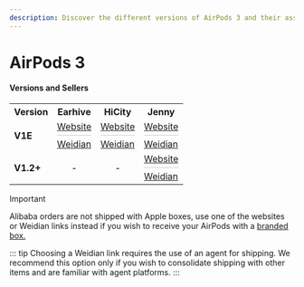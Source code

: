```yaml
---
description: Discover the different versions of AirPods 3 and their associated sellers. Find official stores and direct links to purchase AirPods 3 replicas.
---
```


# AirPods 3

#### Versions and Sellers

<table>
  <tr>
    <th>Version</th>
    <th>Earhive</th>
    <th>HiCity</th>
    <th>Jenny</th>
  </tr>
  <tr>
    <td><strong>V1E</strong></td>
    <td>
      <a href="https://earhive.com">Website</a>
      <hr style="margin: 5px 0; height: 1px; border: none; background-color: #ccc;">
      <a href="https://airreps.link/earhivew">Weidian</a>
    </td>
    <td>
      <a href="https://hicitypods.com">Website</a>
      <hr style="margin: 5px 0; height: 1px; border: none; background-color: #ccc;">
      <a href="https://airreps.link/hicityw">Weidian</a>
    </td>
    <td>
      <a href="https://jenny.airreps.info">Website</a>
      <hr style="margin: 5px 0; height: 1px; border: none; background-color: #ccc;">
      <a href="https://airreps.link/jennyw">Weidian</a>
    </td>
  </tr>
  <tr>
    <td><strong>V1.2+</strong></td>
    <td style="text-align: center;">-</td>
    <td style="text-align: center;">-</td>
    <td>
      <a href="https://airreps.link/jenny">Website</a>
      <hr style="margin: 5px 0; height: 1px; border: none; background-color: #ccc;">
      <a href="https://airreps.link/jennyw">Weidian</a>
    </td>
  </tr>
</table>



> [!IMPORTANT]
> Alibaba orders are not shipped with Apple boxes, use one of the websites or Weidian links instead if you wish to receive your AirPods with a [branded box.](https://airpodsreplicas.com/introduction/packaging#apple-logo-box)

::: tip
Choosing a Weidian link requires the use of an agent for shipping. We recommend this option only if you wish to consolidate shipping with other items and are familiar with agent platforms. 
:::
